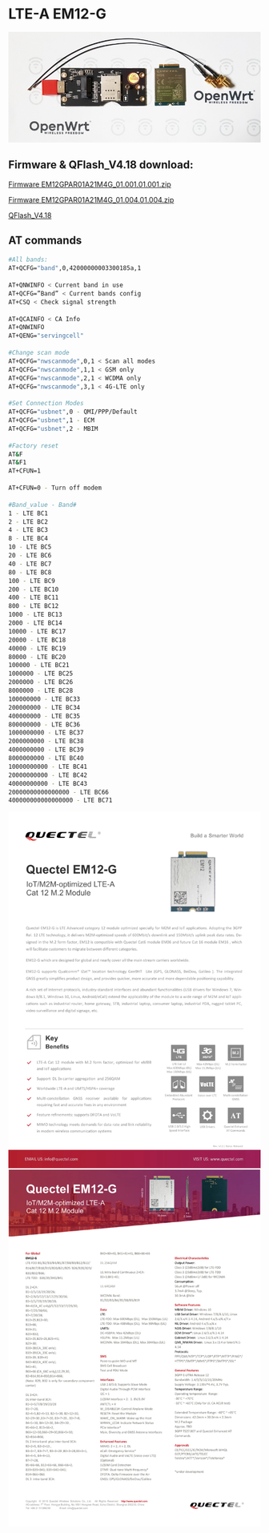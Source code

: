 # LTE-A EM12-G

![](https://raw.githubusercontent.com/4IceG/EM12-G/main/Screens/20201001.jpg)

## Firmware & QFlash_V4.18 download:
<a href="http://www.ofmodemsandmen.com/firmware/EM12GPAR01A21M4G_01.001.01.001.zip" title="Firmware EM12GPAR01A21M4G_01.001.01.001.zip">Firmware EM12GPAR01A21M4G_01.001.01.001.zip</a>

<a href="https://drive.google.com/file/d/124LQr3dZvyNPtNkrwYIhrZfwgXYnYuIR/view?usp=sharing" title="Firmware EM12GPAR01A21M4G_01.004.01.004.zip">Firmware EM12GPAR01A21M4G_01.004.01.004.zip</a>

<a href="https://drive.google.com/file/d/1RxYTDpxjcLEUSPtSRoa5lkxE_8eJMAeb/view?usp=sharing" title="QFlash_V4.18">QFlash_V4.18</a>

## AT commands
``` bash
#All bands:
AT+QCFG="band",0,42000000003300185a,1

AT+QNWINFO < Current band in use
AT+QCFG=”Band” < Current bands config
AT+CSQ < Check signal strength

AT+QCAINFO < CA Info
AT+QNWINFO
AT+QENG="servingcell"

#Change scan mode
AT+QCFG="nwscanmode",0,1 < Scan all modes
AT+QCFG="nwscanmode",1,1 < GSM only
AT+QCFG="nwscanmode",2,1 < WCDMA only
AT+QCFG="nwscanmode",3,1 < 4G-LTE only

#Set Connection Modes
AT+QCFG="usbnet",0 - QMI/PPP/Default
AT+QCFG="usbnet",1 - ECM
AT+QCFG="usbnet",2 - MBIM

#Factory reset
AT&F
AT&F1
AT+CFUN=1

AT+CFUN=0 - Turn off modem

#Band_value - Band#
1 - LTE BC1
2 - LTE BC2
4 - LTE BC3
8 - LTE BC4
10 - LTE BC5
20 - LTE BC6
40 - LTE BC7
80 - LTE BC8
100 - LTE BC9
200 - LTE BC10
400 - LTE BC11
800 - LTE BC12
1000 - LTE BC13
2000 - LTE BC14
10000 - LTE BC17
20000 - LTE BC18
40000 - LTE BC19
80000 - LTE BC20
100000 - LTE BC21
1000000 - LTE BC25
2000000 - LTE BC26
8000000 - LTE BC28
100000000 - LTE BC33
200000000 - LTE BC34
400000000 - LTE BC35
800000000 - LTE BC36
1000000000 - LTE BC37
2000000000 - LTE BC38
4000000000 - LTE BC39
8000000000 - LTE BC40
10000000000 - LTE BC41
20000000000 - LTE BC42
40000000000 - LTE BC43
20000000000000000 - LTE BC66
400000000000000000 - LTE BC71
```
![](https://raw.githubusercontent.com/4IceG/EM12-G/main/Screens/Quectel_EM12-G_LTE-A_Specification%20V1.1-1.png)
![](https://raw.githubusercontent.com/4IceG/EM12-G/main/Screens/Quectel_EM12-G_LTE-A_Specification%20V1.1-2.png)

